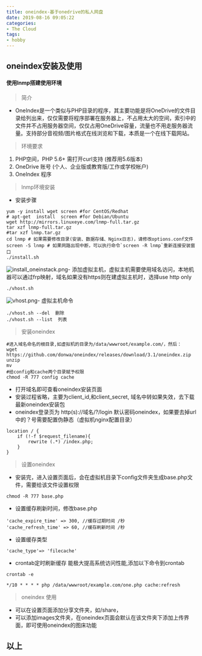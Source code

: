 ```yaml
---
title: oneindex-基于onedrive的私人网盘
date: 2019-08-16 09:05:22
categories:
- The Cloud
tags:
- hobby
---
```

## oneindex安装及使用
#### 使用lnmp搭建使用环境
> 简介
- OneIndex是一个类似与PHP目录的程序，其主要功能是将OneDrive的文件目录给列出来，仅仅需要将程序部署在服务器上，不占用太大的空间，索引中的文件并不占用服务器空间，仅仅占用OneDrive容量，流量也不用走服务器流量。支持部分音视频/图片格式在线浏览和下载，本质是一个在线下载网站。
> 环境要求
1. PHP空间，PHP 5.6+ 需打开curl支持 (推荐用5.6版本)
2. OneDrive 账号 (个人、企业版或教育版/工作或学校帐户)
3. OneIndex 程序
> lnmp环境安装
- 安装步骤
```
yum -y install wget screen #for CentOS/Redhat
# apt-get  install  screen #for Debian/Ubuntu
wget http://mirrors.linuxeye.com/lnmp-full.tar.gz
tar xzf lnmp-full.tar.gz
#tar xzf lnmp.tar.gz
cd lnmp # 如果需要修改目录(安装、数据存储、Nginx日志)，请修改options.conf文件
screen -S lnmp # 如果网路出现中断，可以执行命令`screen -R lnmp`重新连接安装窗口
./install.sh
```
![install_oneinstack.png](http://blog.zhuangzexin.top:8082/images/2019/08/16/install_oneinstack.png)- 添加虚拟主机，虚拟主机需要使用域名访问，本地机器可以通过frp映射，域名如果没有https则在建虚拟主机时，选择use http only
```
./vhost.sh
```
![vhost.png](http://blog.zhuangzexin.top:8082/images/2019/08/16/vhost.png)- 虚拟主机命令
```
./vhost.sh --del  删除
./vhost.sh --list  列表
```
> 安装oneindex
```
#进入域名命名的根目录,如虚拟机的目录为/data/wwwroot/example.com/，然后：
wget https://github.com/donwa/oneindex/releases/download/3.1/oneindex.zip
unzip
mv
#给config和cache两个目录赋予权限
chmod -R 777 config cache

```
- 打开域名即可查看oneindex安装页面
- 安装过程省略，主要为client_id,和client_secret, 域名中转如果失效，去下载最新oneindex安装包
- oneindex登录页为 http(s)://域名/?/login 默认密码oneindex，如果要去掉url中的？号需要配置伪静态（虚拟机nginx配置目录）
```
location / {
    if (!-f $request_filename){ 
        rewrite (.*) /index.php; 
    } 
} 
```
> 设置oneindex
- 安装完，进入设置页面后，会在虚拟机目录下config文件夹生成base.php文件，需要给该文件设置权限
```
chmod -R 777 base.php
```
- 设置缓存刷新时间，修改base.php
```
'cache_expire_time' => 300, //缓存过期时间 /秒
'cache_refresh_time' => 60, //缓存刷新时间 /秒
```
- 设置缓存类型
```
'cache_type'=> 'filecache'  

```
- crontab定时刷新缓存 能极大提高系统访问性能,添加以下命令到crontab
```
crontab -e

*/10 * * * * php /data/wwwroot/example.com/one.php cache:refresh

```
> oneindex 使用
- 可以在设置页面添加分享文件夹，如/share，
- 可以添加images文件夹，在oneindex页面会默认在该文件夹下添加上传界面，即可使用oneindex的图床功能
## 以上


